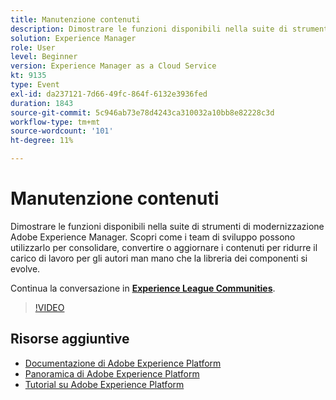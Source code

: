 ```yaml
---
title: Manutenzione contenuti
description: Dimostrare le funzioni disponibili nella suite di strumenti di modernizzazione Adobe Experience Manager. Scopri come i team di sviluppo possono utilizzarlo per consolidare, convertire o aggiornare i contenuti per ridurre il carico di lavoro per gli autori man mano che la libreria dei componenti si evolve.
solution: Experience Manager
role: User
level: Beginner
version: Experience Manager as a Cloud Service
kt: 9135
type: Event
exl-id: da237121-7d66-49fc-864f-6132e3936fed
duration: 1843
source-git-commit: 5c946ab73e78d4243ca310032a10bb8e82228c3d
workflow-type: tm+mt
source-wordcount: '101'
ht-degree: 11%

---
```


# Manutenzione contenuti

Dimostrare le funzioni disponibili nella suite di strumenti di modernizzazione Adobe Experience Manager. Scopri come i team di sviluppo possono utilizzarlo per consolidare, convertire o aggiornare i contenuti per ridurre il carico di lavoro per gli autori man mano che la libreria dei componenti si evolve.

Continua la conversazione in **[Experience League Communities](https://adobe.ly/3zJuUBH)**.

>[!VIDEO](https://video.tv.adobe.com/v/337577/?quality=12&learn=on&hidetitle=true)

## Risorse aggiuntive

- [Documentazione di Adobe Experience Platform](https://experienceleague.adobe.com/docs/experience-platform.html)
- [Panoramica di Adobe Experience Platform](https://experienceleague.adobe.com/docs/experience-platform/landing/home.html?lang=it)
- [Tutorial su Adobe Experience Platform](https://experienceleague.adobe.com/docs/platform-learn/tutorials/overview.html?lang=it)

